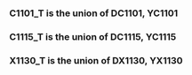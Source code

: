 ### C1101_T is the union of DC1101, YC1101
### C1115_T is the union of DC1115, YC1115
### X1130_T is the union of DX1130, YX1130
